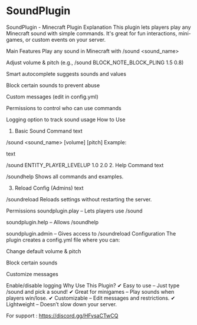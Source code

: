 # SoundPlugin
SoundPlugin - Minecraft Plugin Explanation
This plugin lets players play any Minecraft sound with simple commands. It's great for fun interactions, mini-games, or custom events on your server.

Main Features
Play any sound in Minecraft with /sound <sound_name>

Adjust volume & pitch (e.g., /sound BLOCK_NOTE_BLOCK_PLING 1.5 0.8)

Smart autocomplete suggests sounds and values

Block certain sounds to prevent abuse

Custom messages (edit in config.yml)

Permissions to control who can use commands

Logging option to track sound usage
How to Use
1. Basic Sound Command
text

/sound <sound_name> [volume] [pitch]
Example:

text

/sound ENTITY_PLAYER_LEVELUP 1.0 2.0
2. Help Command
text

/soundhelp
Shows all commands and examples.

3. Reload Config (Admins)
text

/soundreload
Reloads settings without restarting the server.

Permissions
soundplugin.play – Lets players use /sound

soundplugin.help – Allows /soundhelp

soundplugin.admin – Gives access to /soundreload
Configuration
The plugin creates a config.yml file where you can:

Change default volume & pitch

Block certain sounds

Customize messages

Enable/disable logging
Why Use This Plugin?
✔ Easy to use – Just type /sound and pick a sound!
✔ Great for minigames – Play sounds when players win/lose.
✔ Customizable – Edit messages and restrictions.
✔ Lightweight – Doesn’t slow down your server.

For support : https://discord.gg/HFvsaCTwCQ 
